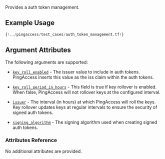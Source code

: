 Provides a auth token management.

## Example Usage
```terraform
{!../pingaccess/test_cases/auth_token_management.tf!}
```

## Argument Attributes

The following arguments are supported:

- [`key_roll_enabled`](#key_roll_enabled) - The issuer value to include in auth tokens. PingAccess inserts this value as the iss claim within the auth tokens.

- [`key_roll_period_in_hours`](#key_roll_period_in_hours) - This field is true if key rollover is enabled. When false, PingAccess will not rollover keys at the configured interval.

- [`issuer`](#issuer) - The interval (in hours) at which PingAccess will roll the keys. Key rollover updates keys at regular intervals to ensure the security of signed auth tokens.

- [`signing_algorithm`](#signing_algorithm) - The signing algorithm used when creating signed auth tokens.

### Attributes Reference

No additional attributes are provided.

